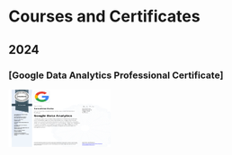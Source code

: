 #  Courses and Certificates
## 2024

### [Google Data Analytics Professional Certificate]
<td markdown="span"><img src="https://github.com/dutta-tanushree/dutta-tanushree.github.io/blob/master/pdf/certificates/google-data/Coursera%20KH0FP1NO1U77-1.png?raw=true" width="182" height="102"></td>


